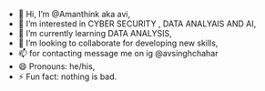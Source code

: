 - 👋 Hi, I’m @Amanthink aka avi,
- 👀 I’m interested in CYBER SECURITY , DATA ANALYAIS AND AI,
- 🌱 I’m currently learning DATA ANALYSIS,
- 💞️ I’m looking to collaborate for developing new skills,
- 📫 for contacting message me on ig @avsinghchahar
- 😄 Pronouns: he/his,
- ⚡ Fun fact: nothing is bad.

<!---
Amanthink/Amanthink is a ✨ special ✨ repository because its `README.md` (this file) appears on your GitHub profile.
You can click the Preview link to take a look at your changes.
--->
